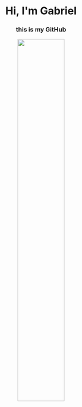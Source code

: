 <h1 align="center">
  Hi, I'm Gabriel
</h1>
<h3 align="center">
 this is my GitHub
</h3>

<div align="center">
<img width=50% src="https://media2.giphy.com/media/v1.Y2lkPTc5MGI3NjExbDY4bWw4NHdiNTl1dmFhZ2NwNjZhY3JzMmI4OWlzbDAxbThnM2JqZCZlcD12MV9pbnRlcm5hbF9naWZfYnlfaWQmY3Q9Zw/mj4ruS6mHkdKEdmwc1/giphy.gif"/>
</div>
<!--
  https://media2.giphy.com/media/v1.Y2lkPTc5MGI3NjExbDY4bWw4NHdiNTl1dmFhZ2NwNjZhY3JzMmI4OWlzbDAxbThnM2JqZCZlcD12MV9pbnRlcm5hbF9naWZfYnlfaWQmY3Q9Zw/mj4ruS6mHkdKEdmwc1/giphy.gif
  https://media1.giphy.com/media/XcX3Ae8GSDWN1ciqqi/giphy.gif?cid=ecf05e47leyvhinguv2fjy683luep1bym45dkjjmxjbdrzzr&ep=v1_gifs_related&rid=giphy.gif&ct=g
  https://i.giphy.com/media/fTn01fiFdTd5pL60ln/giphy.webp
  https://media0.giphy.com/media/v1.Y2lkPTc5MGI3NjExbmswZDFrMWhjbWszcXB1cHkxazFxdnVkbXVsMXYwNTRtbXY4b3Y1bSZlcD12MV9pbnRlcm5hbF9naWZfYnlfaWQmY3Q9Zw/KGd6ns7MR1gPCRT52z/giphy.gif
  https://i.giphy.com/media/WmkEhAIyWfpm1vdVcg/giphy.webp
  https://media4.giphy.com/media/v1.Y2lkPTc5MGI3NjExOHRxNGcxZnQzcTI2cmZ0MG5wcW1mdXNienhreHo3NTgzNm84eDBuNCZlcD12MV9pbnRlcm5hbF9naWZfYnlfaWQmY3Q9Zw/4OV1bLOIWwIXRxpXlN/giphy.gif
-->



